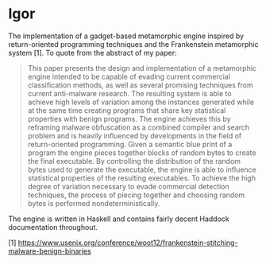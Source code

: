 Igor
====

The implementation of a gadget-based metamorphic engine inspired by
return-oriented programming techniques and the Frankenstein metamorphic system [1].
To quote from the abstract of my paper:

>    This paper presents the design and implementation of a metamorphic engine
>    intended to be capable of evading current commercial classification methods,
>    as well as several promising techniques from current anti-malware research.
>    The resulting system is able to achieve high levels of variation among the
>    instances generated while at the same time creating programs that share key
>    statistical properties with benign programs. The engine achieves this by
>    reframing malware obfuscation as a combined compiler and search problem and
>    is heavily influenced by developments in the field of return-oriented
>    programming.  Given a semantic blue print of a program the engine pieces
>    together blocks of random bytes to create the final executable. By
>    controlling the distribution of the random bytes used to generate the
>    executable, the engine is able to influence statistical properties of the
>    resulting executables. To achieve the high degree of variation necessary to
>    evade commercial detection techniques, the process of piecing together and
>    choosing random bytes is performed nondeterministically.  

The engine is written in Haskell and contains fairly decent Haddock
documentation throughout.

[1] https://www.usenix.org/conference/woot12/frankenstein-stitching-malware-benign-binaries
